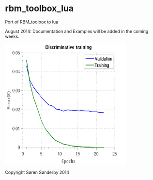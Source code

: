 rbm_toolbox_lua
===============

Port of RBM_toolbox to lua

August 2014: Documentation and Examples will be added in the coming weeks.


<img src="/uploads/discriminative_ex1.png" height="400" width="400"> 

Copyright Søren Sønderby 2014
